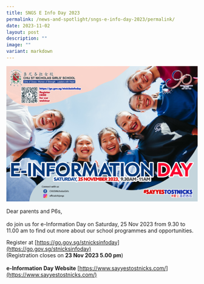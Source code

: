 ```yaml
---
title: SNGS E Info Day 2023
permalink: /news-and-spotlight/sngs-e-info-day-2023/permalink/
date: 2023-11-02
layout: post
description: ""
image: ""
variant: markdown
---
```

![E-Info Day 2023](/images/Spotlight/e-ifoday%202023_2_rev2.jpg)

Dear parents and P6s,<br><br>do join us for e-Information Day on Saturday, 25 Nov 2023 from 9.30 to 11.00 am to find out more about our school programmes and opportunities.

Register at [https://go.gov.sg/stnicksinfoday](https://go.gov.sg/stnicksinfoday)<br>
(Registration closes on **23 Nov 2023 5.00 pm**)<br><br>
**e-Information Day Website** [https://www.sayyestostnicks.com/](https://www.sayyestostnicks.com/)